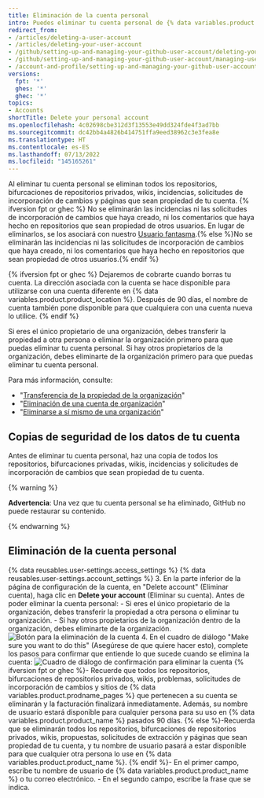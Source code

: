 ```yaml
---
title: Eliminación de la cuenta personal
intro: Puedes eliminar tu cuenta personal de {% data variables.product.product_name %} en cualquier momento.
redirect_from:
- /articles/deleting-a-user-account
- /articles/deleting-your-user-account
- /github/setting-up-and-managing-your-github-user-account/deleting-your-user-account
- /github/setting-up-and-managing-your-github-user-account/managing-user-account-settings/deleting-your-user-account
- /account-and-profile/setting-up-and-managing-your-github-user-account/managing-user-account-settings/deleting-your-user-account
versions:
  fpt: '*'
  ghes: '*'
  ghec: '*'
topics:
- Accounts
shortTitle: Delete your personal account
ms.openlocfilehash: 4c02698cbe312d3f13553e49dd324fde4f3ad7bb
ms.sourcegitcommit: dc42bb4a4826b414751ffa9eed38962c3e3fea8e
ms.translationtype: HT
ms.contentlocale: es-ES
ms.lasthandoff: 07/13/2022
ms.locfileid: "145165261"
---
```

Al eliminar tu cuenta personal se eliminan todos los repositorios, bifurcaciones de repositorios privados, wikis, incidencias, solicitudes de incorporación de cambios y páginas que sean propiedad de tu cuenta. {% ifversion fpt or ghec %} No se eliminarán las incidencias ni las solicitudes de incorporación de cambios que haya creado, ni los comentarios que haya hecho en repositorios que sean propiedad de otros usuarios. En lugar de eliminarlos, se los asociará con nuestro [Usuario fantasma](https://github.com/ghost).{% else %}No se eliminarán las incidencias ni las solicitudes de incorporación de cambios que haya creado, ni los comentarios que haya hecho en repositorios que sean propiedad de otros usuarios.{% endif %}

{% ifversion fpt or ghec %} Dejaremos de cobrarte cuando borras tu cuenta. La dirección asociada con la cuenta se hace disponible para utilizarse con una cuenta diferente en {% data variables.product.product_location %}. Después de 90 días, el nombre de cuenta también pone disponible para que cualquiera con una cuenta nueva lo utilice. {% endif %}

Si eres el único propietario de una organización, debes transferir la propiedad a otra persona o eliminar la organización primero para que puedas eliminar tu cuenta personal. Si hay otros propietarios de la organización, debes eliminarte de la organización primero para que puedas eliminar tu cuenta personal.

Para más información, consulte:
- "[Transferencia de la propiedad de la organización](/articles/transferring-organization-ownership)"
- "[Eliminación de una cuenta de organización](/articles/deleting-an-organization-account)"
- "[Eliminarse a sí mismo de una organización](/articles/removing-yourself-from-an-organization/)"

## <a name="back-up-your-account-data"></a>Copias de seguridad de los datos de tu cuenta

Antes de eliminar tu cuenta personal, haz una copia de todos los repositorios, bifurcaciones privadas, wikis, incidencias y solicitudes de incorporación de cambios que sean propiedad de tu cuenta.

{% warning %}

**Advertencia**: Una vez que tu cuenta personal se ha eliminado, GitHub no puede restaurar su contenido.

{% endwarning %}

## <a name="delete-your-personal-account"></a>Eliminación de la cuenta personal

{% data reusables.user-settings.access_settings %} {% data reusables.user-settings.account_settings %}
3. En la parte inferior de la página de configuración de la cuenta, en "Delete account" (Eliminar cuenta), haga clic en **Delete your account** (Eliminar su cuenta). Antes de poder eliminar la cuenta personal:
    - Si eres el único propietario de la organización, debes transferir la propiedad a otra persona o eliminar tu organización.
    - Si hay otros propietarios de la organización dentro de la organización, debes eliminarte de la organización.
   ![Botón para la eliminación de la cuenta](/assets/images/help/settings/settings-account-delete.png)
4. En el cuadro de diálogo "Make sure you want to do this" (Asegúrese de que quiere hacer esto), complete los pasos para confirmar que entiende lo que sucede cuando se elimina la cuenta: ![Cuadro de diálogo de confirmación para eliminar la cuenta](/assets/images/help/settings/settings-account-deleteconfirm.png) {% ifversion fpt or ghec %}- Recuerde que todos los repositorios, bifurcaciones de repositorios privados, wikis, problemas, solicitudes de incorporación de cambios y sitios de {% data variables.product.prodname_pages %} que pertenecen a su cuenta se eliminarán y la facturación finalizará inmediatamente. Además, su nombre de usuario estará disponible para cualquier persona para su uso en {% data variables.product.product_name %} pasados 90 días.
  {% else %}-Recuerda que se eliminarán todos los repositorios, bifurcaciones de repositorios privados, wikis, propuestas, solicitudes de extracción y páginas que sean propiedad de tu cuenta, y tu nombre de usuario pasará a estar disponible para que cualquier otra persona lo use en {% data variables.product.product_name %}.
  {% endif %}- En el primer campo, escribe tu nombre de usuario de {% data variables.product.product_name %} o tu correo electrónico.
    - En el segundo campo, escribe la frase que se indica.
